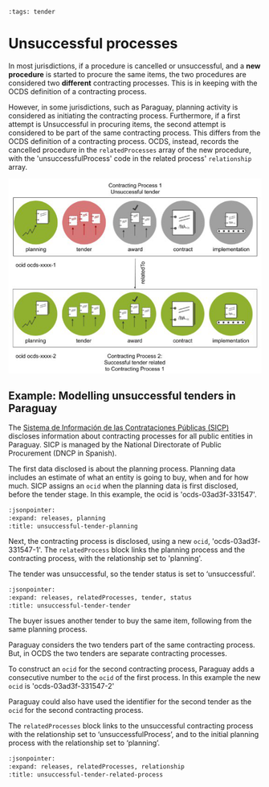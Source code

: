```{workedexample} Unsuccessful processes
:tags: tender
```
# Unsuccessful processes

In most jurisdictions, if a procedure is cancelled or unsuccessful, and a **new procedure** is started to procure the same items, the two procedures are considered two **different** contracting processes. This is in keeping with the OCDS definition of a contracting process.

However, in some jurisdictions, such as Paraguay, planning activity is considered as initiating the contracting process. Furthermore, if a first attempt is Unsuccessful in procuring items, the second attempt is considered to be part of the same contracting process. This differs from the OCDS definition of a contracting process. OCDS, instead, records the cancelled procedure in the `relatedProcesses` array of the new procedure, with the 'unsuccessfulProcess' code in the related process' `relationship` array.  

![Unsuccessful Tender](../../_static/png/unsuccessful-tender.png)

## Example: Modelling unsuccessful tenders in Paraguay

The [Sistema de Información de las Contrataciones Públicas (SICP)](https://contrataciones.gov.py/) discloses information about contracting processes for all public entities in Paraguay. SICP is managed by the National Directorate of Public Procurement (DNCP in Spanish).

The first data disclosed is about the planning process. Planning data includes an estimate of what an entity is going to buy, when and for how much. SICP assigns an `ocid` when the planning data is first disclosed, before the tender stage. In this example, the ocid is 'ocds-03ad3f-331547'.

```{jsoninclude} ../../examples/unsuccessful-tender-planning.json
:jsonpointer:
:expand: releases, planning
:title: unsuccessful-tender-planning
```

Next, the contracting process is disclosed, using a new `ocid`, 'ocds-03ad3f-331547-1'. The `relatedProcess` block links the planning process and the contracting process, with the relationship set to 'planning'.

The tender was unsuccessful, so the tender status is set to ‘unsuccessful’.

```{jsoninclude} ../../examples/unsuccessful-tender-tender.json
:jsonpointer:
:expand: releases, relatedProcesses, tender, status
:title: unsuccessful-tender-tender
```

The buyer issues another tender to buy the same item, following from the same planning process.

Paraguay considers the two tenders part of the same contracting process. But, in OCDS the two tenders are separate contracting processes.

To construct an `ocid` for the second contracting process, Paraguay adds a consecutive number to the `ocid` of the first process. In this example the new `ocid` is 'ocds-03ad3f-331547-2'

Paraguay could also have used the identifier for the second tender as the `ocid` for the second contracting process.

The `relatedProcesses` block links to the unsuccessful contracting process with the relationship set to ‘unsuccessfulProcess’, and to the initial planning process with the relationship set to ‘planning’.

```{jsoninclude} ../../examples/unsuccessful-tender-related-process.json
:jsonpointer:
:expand: releases, relatedProcesses, relationship
:title: unsuccessful-tender-related-process
```
